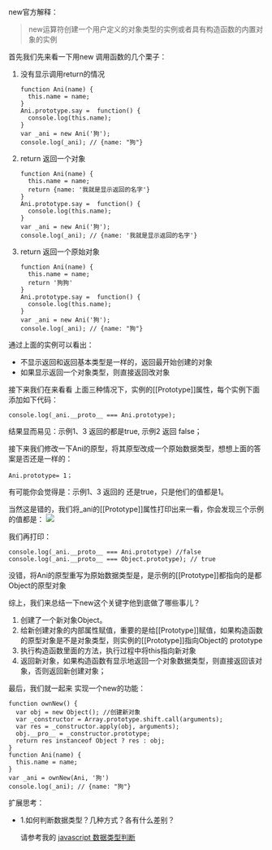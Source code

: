 new官方解释：

> new运算符创建一个用户定义的对象类型的实例或者具有构造函数的内置对象的实例

首先我们先来看一下用new 调用函数的几个栗子：

1. 没有显示调用return的情况

   ```
   function Ani(name) {
     this.name = name;
   }
   Ani.prototype.say =  function() {
     console.log(this.name);
   }
   var _ani = new Ani('狗');
   console.log(_ani); // {name: "狗"}
   ```

2. return 返回一个对象

   ```
   function Ani(name) {
     this.name = name;
     return {name: '我就是显示返回的名字'}
   }
   Ani.prototype.say =  function() {
     console.log(this.name);
   }
   var _ani = new Ani('狗');
   console.log(_ani); // {name: '我就是显示返回的名字'}
   ```

3. return 返回一个原始对象

   ```
   function Ani(name) {
     this.name = name;
     return '狗狗'
   }
   Ani.prototype.say =  function() {
     console.log(this.name);
   }
   var _ani = new Ani('狗');
   console.log(_ani); // {name: "狗"}
   ```

通过上面的实例可以看出：

- 不显示返回和返回基本类型是一样的，返回最开始创建的对象
- 如果显示返回一个对象类型，则直接返回改对象

接下来我们在来看看 上面三种情况下，实例的[[Prototype]]属性，每个实例下面添加如下代码：

```
console.log(_ani.__proto__ === Ani.prototype);
```

结果显而易见：示例1、3 返回的都是true, 示例2 返回 false；

接下来我们修改一下Ani的原型，将其原型改成一个原始数据类型，想想上面的答案是否还是一样的：

```
Ani.prototype= 1；
```

有可能你会觉得是：示例1、3 返回的 还是true，只是他们的值都是1。

当然这是错的，我们将_ani的[[Prototype]]属性打印出来一看，你会发现三个示例的值都是：
![](/Users/liyang11/project/articles/images/object_proto.jpg)



我们再打印：

```
console.log(_ani.__proto__ === Ani.prototype) //false
console.log(_ani.__proto__ === Object.prototype); // true
```

没错，将Ani的原型重写为原始数据类型是，是示例的[[Prototype]]都指向的是都Object的原型对象

综上，我们来总结一下new这个关键字他到底做了哪些事儿？

1. 创建了一个新对象Object。
2. 给新创建对象的内部属性赋值，重要的是给[[Prototype]]赋值，如果构造函数的原型对象是不是对象类型，则实例的[[Prototype]]指向Object的 prototype
3. 执行构造函数里面的方法，执行过程中将this指向新对象
4. 返回新对象，如果构造函数有显示地返回一个对象数据类型，则直接返回该对象，否则返回新创建对象；

最后，我们就一起来 实现一个new的功能：

```
function ownNew() {
  var obj = new Object(); //创建新对象
  var _constructor = Array.prototype.shift.call(arguments);
  var res = _constructor.apply(obj, arguments);
  obj.__pro__ = _constructor.prototype; 
  return res instanceof Object ? res : obj; 
}
function Ani(name) {
  this.name = name;
}
var _ani = ownNew(Ani, '狗')
console.log(_ani); // {name: "狗"}

```



扩展思考：

- 1.如何判断数据类型？几种方式？各有什么差别？


  请参考我的  [javascript 数据类型判断](https://github.com/liyanging/articles/blob/master/javascript/javascript之数据类型判断.md)